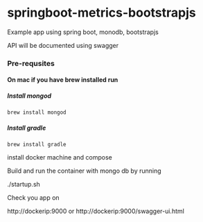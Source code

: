 # springboot-metrics-bootstrapjs

Example app using spring boot, monodb, bootstrapjs

API will be documented using swagger

### Pre-requsites

#### On mac if you have brew installed run 

##### Install mongod
	brew install mongod

##### Install gradle

	brew install gradle
	
install docker machine and compose

Build and run the container with mongo db by running

./startup.sh	

Check you app on

http://dockerip:9000 or http://dockerip:9000/swagger-ui.html
